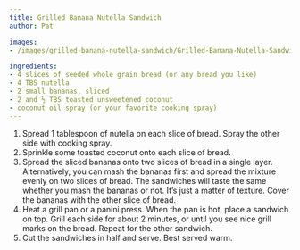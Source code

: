 ```yaml
---
title: Grilled Banana Nutella Sandwich
author: Pat

images:
- /images/grilled-banana-nutella-sandwich/Grilled-Banana-Nutella-Sandwich.jpg

ingredients:
- 4 slices of seeded whole grain bread (or any bread you like)
- 4 TBS nutella
- 2 small bananas, sliced
- 2 and ½ TBS toasted unsweetened coconut
- coconut oil spray (or your favorite cooking spray)
---
```


1. Spread 1 tablespoon of nutella on each slice of bread. Spray the other side with cooking spray.
2. Sprinkle some toasted coconut onto each slice of bread.
3. Spread the sliced bananas onto two slices of bread in a single layer. Alternatively, you can mash the bananas first and spread the mixture evenly on two slices of bread. The sandwiches will taste the same whether you mash the bananas or not. It’s just a matter of texture. Cover the bananas with the other slice of bread.
4. Heat a grill pan or a panini press. When the pan is hot, place a sandwich on top. Grill each side for about 2 minutes, or until you see nice grill marks on the bread. Repeat for the other sandwich.
5. Cut the sandwiches in half and serve. Best served warm.
